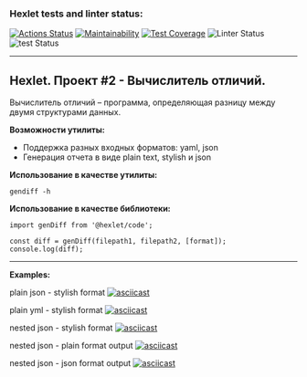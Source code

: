 ### Hexlet tests and linter status:
[![Actions Status](https://github.com/Ivankalachikov/frontend-project-lvl2/workflows/hexlet-check/badge.svg)](https://github.com/Ivankalachikov/frontend-project-lvl2/actions)
[![Maintainability](https://api.codeclimate.com/v1/badges/d921f7588f6d20544f12/maintainability)](https://codeclimate.com/github/Ivankalachikov/frontend-project-lvl2/maintainability)
[![Test Coverage](https://api.codeclimate.com/v1/badges/d921f7588f6d20544f12/test_coverage)](https://codeclimate.com/github/Ivankalachikov/frontend-project-lvl2/test_coverage)
![Linter Status](https://github.com/Ivankalachikov/frontend-project-lvl2/workflows/eslint/badge.svg)
![test Status](https://github.com/Ivankalachikov/frontend-project-lvl2/workflows/tests/badge.svg)

---

## Hexlet. Проект #2 - Вычислитель отличий.

Вычислитель отличий – программа, определяющая разницу между двумя структурами данных.

**Возможности утилиты:**

- Поддержка разных входных форматов: yaml, json
- Генерация отчета в виде plain text, stylish и json

**Использование в качестве утилиты:**

    gendiff -h

**Использование в качестве библиотеки:**

    import genDiff from '@hexlet/code';
        
    const diff = genDiff(filepath1, filepath2, [format]);
    console.log(diff);

---

**Examples:**

plain json - stylish format
[![asciicast](https://asciinema.org/a/BayL7ByoQIkygJ9OeMS30ztNz.svg)](https://asciinema.org/a/BayL7ByoQIkygJ9OeMS30ztNz)

plain yml - stylish format
[![asciicast](https://asciinema.org/a/6HGk41coEp7ijTNH5PGo8xev3.svg)](https://asciinema.org/a/6HGk41coEp7ijTNH5PGo8xev3)

nested json - stylish format
[![asciicast](https://asciinema.org/a/b4BXDhfe0PkfaB87jjc87bwYO.svg)](https://asciinema.org/a/b4BXDhfe0PkfaB87jjc87bwYO)

nested json - plain format output
[![asciicast](https://asciinema.org/a/zf4R1A5XUkWdYcXuxmk6UlCNa.svg)](https://asciinema.org/a/zf4R1A5XUkWdYcXuxmk6UlCNa)

nested json - json format output
[![asciicast](https://asciinema.org/a/dBxqalA5Ufta9rNdd0OFLTnsH.svg)](https://asciinema.org/a/dBxqalA5Ufta9rNdd0OFLTnsH)
